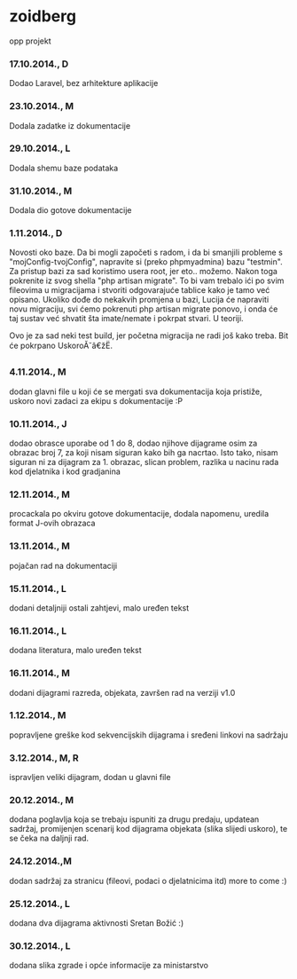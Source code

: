 ﻿zoidberg
========

opp projekt

### 17.10.2014., D
Dodao Laravel, bez arhitekture aplikacije

### 23.10.2014., M
Dodala zadatke iz dokumentacije

### 29.10.2014., L
Dodala shemu baze podataka

### 31.10.2014., M
Dodala dio gotove dokumentacije

### 1.11.2014., D
Novosti oko baze. Da bi mogli započeti s radom, i da bi smanjili probleme s "mojConfig-tvojConfig", napravite si (preko phpmyadmina) bazu "testmin". Za pristup bazi za sad koristimo usera root, jer eto.. možemo.
Nakon toga pokrenite iz svog shella "php artisan migrate". To bi vam trebalo ići po svim fileovima u migracijama i stvoriti odgovarajuće tablice kako je tamo već opisano. Ukoliko dođe do nekakvih promjena u bazi, Lucija će napraviti novu migraciju, svi ćemo pokrenuti php artisan migrate ponovo, i onda će taj sustav već shvatit šta imate/nemate i pokrpat stvari. U teoriji.

Ovo je za sad neki test build, jer početna migracija ne radi još kako treba. Bit će pokrpano UskoroĂ˘â€žË.

### 4.11.2014., M
dodan glavni file u koji će se mergati sva dokumentacija koja pristiže, uskoro novi zadaci za ekipu s dokumentacije :P

### 10.11.2014., J
dodao obrasce uporabe od 1 do 8, dodao njihove dijagrame osim za obrazac broj 7, za koji nisam siguran kako bih ga nacrtao. Isto tako, nisam siguran ni za dijagram za 1. obrazac, slican problem, razlika u nacinu rada kod djelatnika i kod gradjanina

### 12.11.2014., M
procackala po okviru gotove dokumentacije, dodala napomenu, uredila format J-ovih obrazaca

### 13.11.2014., M
pojačan rad na dokumentaciji

### 15.11.2014., L
dodani detaljniji ostali zahtjevi, malo uređen tekst

### 16.11.2014., L
dodana literatura, malo uređen tekst

### 16.11.2014., M
dodani dijagrami razreda, objekata, završen rad na verziji v1.0

### 1.12.2014., M
popravljene greške kod sekvencijskih dijagrama i sređeni linkovi na sadržaju

### 3.12.2014., M, R
ispravljen veliki dijagram, dodan u glavni file

### 20.12.2014., M
dodana poglavlja koja se trebaju ispuniti za drugu predaju, updatean sadržaj, promijenjen scenarij kod dijagrama objekata (slika slijedi uskoro), te se čeka na daljnji rad.

### 24.12.2014.,M
dodan sadržaj za stranicu (fileovi, podaci o djelatnicima itd) more to come :)

### 25.12.2014., L
dodana dva dijagrama aktivnosti
Sretan Božić :)

### 30.12.2014., L
dodana slika zgrade i opće informacije za ministarstvo